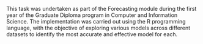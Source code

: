 This task was undertaken as part of the Forecasting module during the first year of the Graduate Diploma program in Computer and Information Science. The implementation was carried out using the R programming language, with the objective of exploring various models across different datasets to identify the most accurate and effective model for each.
